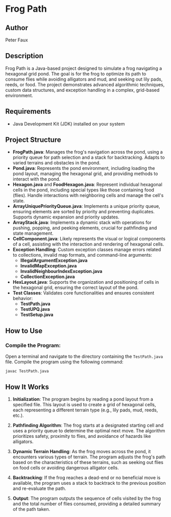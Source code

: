 # Frog Path

## Author
Peter Faux

## Description
Frog Path is a Java-based project designed to simulate a frog navigating a hexagonal grid pond. The goal is for the frog to optimize its path to consume flies while avoiding alligators and mud, and seeking out lily pads, reeds, or food. The project demonstrates advanced algorithmic techniques, custom data structures, and exception handling in a complex, grid-based environment.

## Requirements

- Java Development Kit (JDK) installed on your system
## Project Structure

- **FrogPath.java**: Manages the frog's navigation across the pond, using a priority queue for path selection and a stack for backtracking. Adapts to varied terrains and obstacles in the pond.
- **Pond.java**: Represents the pond environment, including loading the pond layout, managing the hexagonal grid, and providing methods to interact with the pond.
- **Hexagon.java** and **FoodHexagon.java**: Represent individual hexagonal cells in the pond, including special types like those containing food (flies). Handle interactions with neighboring cells and manage the cell's state.
- **ArrayUniquePriorityQueue.java**: Implements a unique priority queue, ensuring elements are sorted by priority and preventing duplicates. Supports dynamic expansion and priority updates.
- **ArrayStack.java**: Implements a dynamic stack with operations for pushing, popping, and peeking elements, crucial for pathfinding and state management.
- **CellComponent.java**: Likely represents the visual or logical components of a cell, assisting with the interaction and rendering of hexagonal cells.
- **Exception Handling**: Custom exception classes manage errors related to collections, invalid map formats, and command-line arguments:
  - **IllegalArgumentException.java**
  - **InvalidMapException.java**
  - **InvalidNeighbourIndexException.java**
  - **CollectionException.java**
- **HexLayout.java**: Supports the organization and positioning of cells in the hexagonal grid, ensuring the correct layout of the pond.
- **Test Classes**: Validates core functionalities and ensures consistent behavior:
  - **TestPath.java**
  - **TestUPQ.java**
  - **TestSetup.java**

## How to Use

### **Compile the Program:**
Open a terminal and navigate to the directory containing the `TestPath.java` file. 
Compile the program using the following command:

  	
  	javac TestPath.java

## How It Works

1. **Initialization**: The program begins by reading a pond layout from a specified file. This layout is used to create a grid of hexagonal cells, each representing a different terrain type (e.g., lily pads, mud, reeds, etc.).

2. **Pathfinding Algorithm**: The frog starts at a designated starting cell and uses a priority queue to determine the optimal next move. The algorithm prioritizes safety, proximity to flies, and avoidance of hazards like alligators.

3. **Dynamic Terrain Handling**: As the frog moves across the pond, it encounters various types of terrain. The program adjusts the frog's path based on the characteristics of these terrains, such as seeking out flies on food cells or avoiding dangerous alligator cells.

4. **Backtracking**: If the frog reaches a dead-end or no beneficial move is available, the program uses a stack to backtrack to the previous position and re-evaluate the path.

5. **Output**: The program outputs the sequence of cells visited by the frog and the total number of flies consumed, providing a detailed summary of the path taken.

